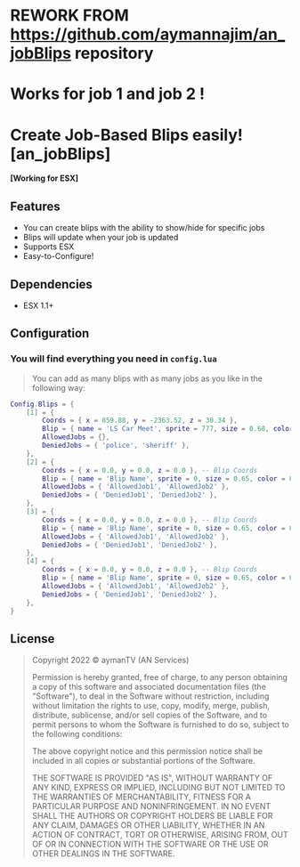 # REWORK FROM https://github.com/aymannajim/an_jobBlips repository

# Works for job 1 and job 2 !

# **Create Job-Based Blips easily!** [an_jobBlips]
**[Working for ESX]**

## Features
- You can create blips with the ability to show/hide for specific jobs
- Blips will update when your job is updated
- Supports ESX
- Easy-to-Configure!

## Dependencies
- ESX 1.1+

## Configuration
### You will find everything you need in `config.lua`
> You can add as many blips with as many jobs as you like in the following way:

```lua
Config.Blips = {
	[1] = {
		Coords = { x = 859.88, y = -2363.52, z = 30.34 },
		Blip = { name = 'LS Car Meet', sprite = 777, size = 0.68, color = 0 },
		AllowedJobs = {},
		DeniedJobs = { 'police', 'sheriff' },
	},
	[2] = {
		Coords = { x = 0.0, y = 0.0, z = 0.0 }, -- Blip Coords
		Blip = { name = 'Blip Name', sprite = 0, size = 0.65, color = 0 }, 
		AllowedJobs = { 'AllowedJob1', 'AllowedJob2' }, 
		DeniedJobs = { 'DeniedJob1', 'DeniedJob2' }, 
	},
	[3] = {
		Coords = { x = 0.0, y = 0.0, z = 0.0 }, -- Blip Coords
		Blip = { name = 'Blip Name', sprite = 0, size = 0.65, color = 0 }, 
		AllowedJobs = { 'AllowedJob1', 'AllowedJob2' }, 
		DeniedJobs = { 'DeniedJob1', 'DeniedJob2' },
	},
	[4] = {
		Coords = { x = 0.0, y = 0.0, z = 0.0 }, -- Blip Coords
		Blip = { name = 'Blip Name', sprite = 0, size = 0.65, color = 0 }, 
		AllowedJobs = { 'AllowedJob1', 'AllowedJob2' },
		DeniedJobs = { 'DeniedJob1', 'DeniedJob2' }, 
	},
}
```

## License
> Copyright 2022 © aymanTV (AN Services) 
> 
> Permission is hereby granted, free of charge, to any person obtaining a copy of this software and associated documentation files (the "Software"), to deal in the Software without restriction, including without limitation the rights to use, copy, modify, merge, publish, distribute, sublicense, and/or sell copies of the Software, and to permit persons to whom the Software is furnished to do so, subject to the following conditions:
> 
> The above copyright notice and this permission notice shall be included in all copies or substantial portions of the Software.
> 
> THE SOFTWARE IS PROVIDED "AS IS", WITHOUT WARRANTY OF ANY KIND, EXPRESS OR IMPLIED, INCLUDING BUT NOT LIMITED TO THE WARRANTIES OF MERCHANTABILITY, FITNESS FOR A PARTICULAR PURPOSE AND NONINFRINGEMENT. IN NO EVENT SHALL THE AUTHORS OR COPYRIGHT HOLDERS BE LIABLE FOR ANY CLAIM, DAMAGES OR OTHER LIABILITY, WHETHER IN AN ACTION OF CONTRACT, TORT OR OTHERWISE, ARISING FROM, OUT OF OR IN CONNECTION WITH THE SOFTWARE OR THE USE OR OTHER DEALINGS IN THE SOFTWARE.

